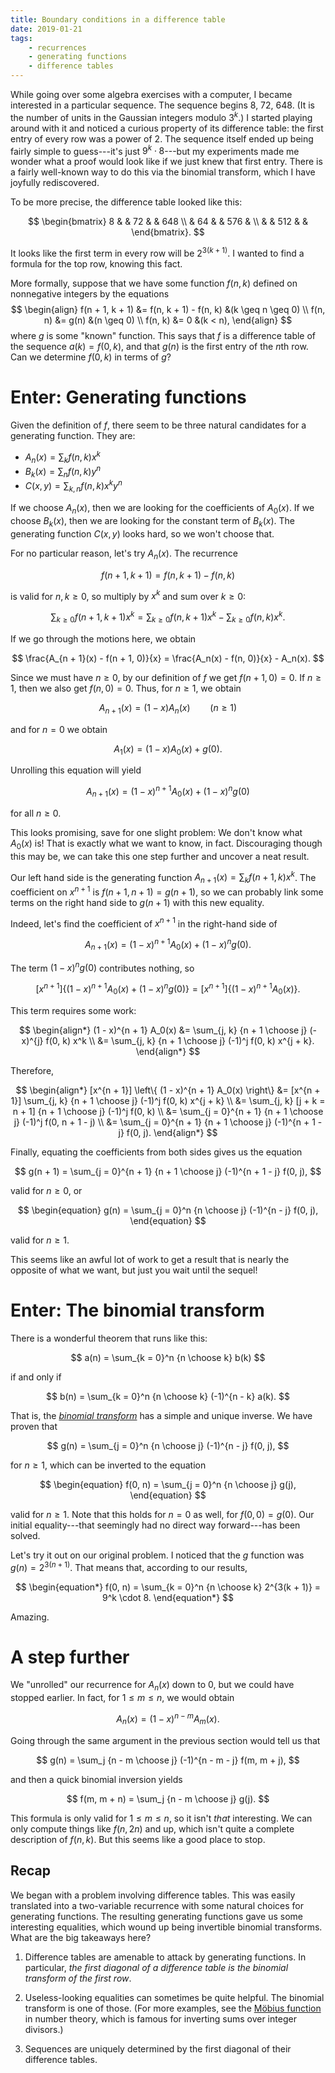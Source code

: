 ```yaml
---
title: Boundary conditions in a difference table
date: 2019-01-21
tags:
    - recurrences
    - generating functions
    - difference tables
---
```


While going over some algebra exercises with a computer, I became interested in
a particular sequence. The sequence begins $8$, $72$, $648$. (It is the number
of units in the Gaussian integers modulo $3^k$.) I started playing around with
it and noticed a curious property of its difference table: the first entry of
every row was a power of $2$. The sequence itself ended up being fairly simple
to guess---it's just $9^k \cdot 8$---but my experiments made me wonder what
a proof would look like if we just knew that first entry. There is a fairly
well-known way to do this via the binomial transform, which I have joyfully
rediscovered.

To be more precise, the difference table looked like this:

$$
\begin{bmatrix}
    8 & & 72 & & 648 \\
      & 64 & & 576 & \\
      & & 512 & &
\end{bmatrix}.
$$

It looks like the first term in every row will be $2^{3(k + 1)}$. I wanted to
find a formula for the top row, knowing this fact.

More formally, suppose that we have some function $f(n, k)$ defined on
nonnegative integers by the equations
$$
\begin{align}
    f(n + 1, k + 1) &= f(n, k + 1) - f(n, k) &(k \geq n \geq 0) \\
    f(n, n) &= g(n) &(n \geq 0) \\
    f(n, k) &= 0 &(k < n),
\end{align}
$$
where $g$ is some "known" function. This says that $f$ is a difference table of
the sequence $a(k) = f(0, k)$, and that $g(n)$ is the first entry of the $n$th
row. Can we determine $f(0, k)$ in terms of $g$?

# Enter: Generating functions

Given the definition of $f$, there seem to be three natural candidates for
a generating function. They are:

- $A_n(x) = \sum_k f(n, k) x^k$
- $B_k(x) = \sum_n f(n, k) y^n$
- $C(x, y) = \sum_{k, n} f(n, k) x^k y^n$

If we choose $A_n(x)$, then we are looking for the coefficients of $A_0(x)$. If
we choose $B_k(x)$, then we are looking for the constant term of $B_k(x)$. The
generating function $C(x, y)$ looks hard, so we won't choose that.

For no particular reason, let's try $A_n(x)$. The recurrence

$$
    f(n + 1, k + 1) = f(n, k + 1) - f(n, k)
$$

is valid for $n, k \geq 0$, so multiply by $x^k$ and sum over $k \geq 0$:

$$
    \sum_{k \geq 0} f(n + 1, k + 1) x^k
        = \sum_{k \geq 0} f(n, k + 1) x^k - \sum_{k \geq 0} f(n, k) x^k.
$$

If we go through the motions here, we obtain

$$
    \frac{A_{n + 1}(x) - f(n + 1, 0)}{x}
        = \frac{A_n(x) - f(n, 0)}{x} - A_n(x).
$$

Since we must have $n \geq 0$, by our definition of $f$ we get $f(n + 1, 0)
= 0$. If $n \geq 1$, then we also get $f(n, 0) = 0$. Thus, for $n \geq 1$, we
obtain

$$
    A_{n + 1}(x) = (1 - x) A_n(x) \qquad (n \geq 1)
$$

and for $n = 0$ we obtain

$$
    A_1(x) = (1 - x) A_0(x) + g(0).
$$

Unrolling this equation will yield

$$
    A_{n + 1}(x) = (1 - x)^{n + 1} A_0(x) + (1 - x)^n g(0)
$$

for all $n \geq 0$.

This looks promising, save for one slight problem: We don't know what $A_0(x)$
is! That is exactly what we want to know, in fact. Discouraging though this may
be, we can take this one step further and uncover a neat result.

Our left hand side is the generating function $A_{n + 1}(x) = \sum_k f(n + 1,
k) x^k$. The coefficient on $x^{n + 1}$ is $f(n + 1, n + 1) = g(n + 1)$, so we
can probably link some terms on the right hand side to $g(n + 1)$ with this new
equality.

Indeed, let's find the coefficient of $x^{n + 1}$ in the right-hand side of

$$
    A_{n + 1}(x) = (1 - x)^{n + 1} A_0(x) + (1 - x)^n g(0).
$$

The term $(1 - x)^n g(0)$ contributes nothing, so

$$
    [x^{n + 1}] \left\{ (1 - x)^{n + 1} A_0(x) + (1 - x)^n g(0) \right\}
    =
    [x^{n + 1}] \left\{ (1 - x)^{n + 1} A_0(x) \right\}.
$$

This term requires some work:

$$
\begin{align*}
    (1 - x)^{n + 1} A_0(x) &= \sum_{j, k} {n + 1 \choose j} (-x)^{j} f(0, k) x^k \\
                           &= \sum_{j, k} {n + 1 \choose j} (-1)^j f(0, k) x^{j + k}.
\end{align*}
$$

Therefore,

$$
\begin{align*}
    [x^{n + 1}] \left\{ (1 - x)^{n + 1} A_0(x) \right\} &=
    [x^{n + 1}] \sum_{j, k} {n + 1 \choose j} (-1)^j f(0, k) x^{j + k} \\
    &= \sum_{j, k} [j + k = n + 1] {n + 1 \choose j} (-1)^j f(0, k) \\
    &= \sum_{j = 0}^{n + 1} {n + 1 \choose j} (-1)^j f(0, n + 1 - j) \\
    &= \sum_{j = 0}^{n + 1} {n + 1 \choose j} (-1)^{n + 1 - j} f(0, j).
\end{align*}
$$

Finally, equating the coefficients from both sides gives us the equation

$$
    g(n + 1) = \sum_{j = 0}^{n + 1} {n + 1 \choose j} (-1)^{n + 1 - j} f(0, j),
$$

valid for $n \geq 0$, or

$$
\begin{equation}
    g(n) = \sum_{j = 0}^n {n \choose j} (-1)^{n - j} f(0, j),
\end{equation}
$$

valid for $n \geq 1$.

This seems like an awful lot of work to get a result that is nearly the
opposite of what we want, but just you wait until the sequel!

# Enter: The binomial transform

There is a wonderful theorem that runs like this:

$$
a(n) = \sum_{k = 0}^n {n \choose k} b(k)
$$

if and only if

$$
b(n) = \sum_{k = 0}^n {n \choose k} (-1)^{n - k} a(k).
$$

That is, the [*binomial transform*](https://oeis.org/wiki/Binomial_transform)
has a simple and unique inverse. We have proven that

$$
g(n) = \sum_{j = 0}^n {n \choose j} (-1)^{n - j} f(0, j),
$$

for $n \geq 1$, which can be inverted to the equation

$$
\begin{equation}
    f(0, n) = \sum_{j = 0}^n {n \choose j} g(j),
\end{equation}
$$

valid for $n \geq 1$. Note that this holds for $n = 0$ as well, for $f(0, 0)
= g(0)$. Our initial equality---that seemingly had no direct way forward---has
been solved.

Let's try it out on our original problem. I noticed that the $g$ function was
$g(n) = 2^{3(n + 1)}$. That means that, according to our results,

$$
\begin{equation*}
    f(0, n) = \sum_{k = 0}^n {n \choose k} 2^{3(k + 1)} = 9^k \cdot 8.
\end{equation*}
$$

Amazing.

# A step further

We "unrolled" our recurrence for $A_n(x)$ down to $0$, but we could have
stopped earlier. In fact, for $1 \leq m \leq n$, we would obtain

$$
A_n(x) = (1 - x)^{n - m} A_m(x).
$$

Going through the same argument in the previous section would tell us that

$$
g(n) = \sum_j {n - m \choose j} (-1)^{n - m - j} f(m, m + j),
$$

and then a quick binomial inversion yields

$$
f(m, m + n) = \sum_j {n - m \choose j} g(j).
$$

This formula is only valid for $1 \leq m \leq n$, so it isn't *that*
interesting. We can only compute things like $f(n, 2n)$ and up, which isn't
quite a complete description of $f(n, k)$. But this seems like a good place to
stop.

## Recap

We began with a problem involving difference tables. This was easily translated
into a two-variable recurrence with some natural choices for generating
functions. The resulting generating functions gave us some interesting
equalities, which wound up being invertible binomial transforms. What are the
big takeaways here?

1. Difference tables are amenable to attack by generating functions. In
   particular, *the first diagonal of a difference table is the binomial
   transform of the first row*.

2. Useless-looking equalities can sometimes be quite helpful. The binomial
   transform is one of those. (For more examples, see the [Möbius
   function](https://en.wikipedia.org/wiki/M%C3%B6bius_function) in number
   theory, which is famous for inverting sums over integer divisors.)

3. Sequences are uniquely determined by the first diagonal of their difference
   tables.
